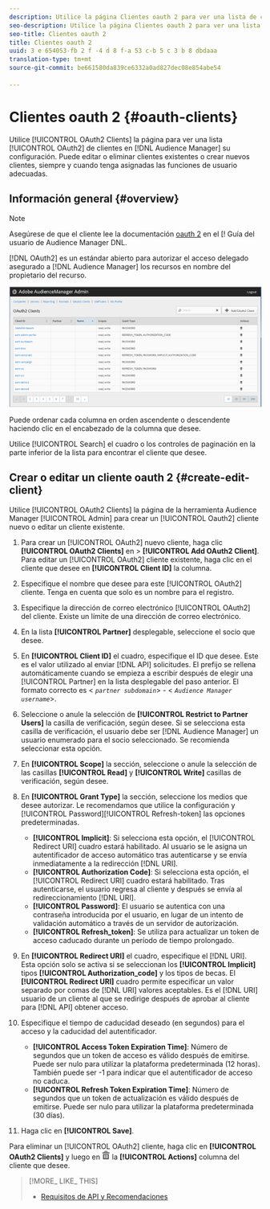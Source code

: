 ```yaml
---
description: Utilice la página Clientes oauth 2 para ver una lista de clientes oauth 2 en la configuración de Audience Manager. Puede editar o eliminar clientes existentes o crear nuevos clientes, siempre y cuando tenga asignadas las funciones de usuario adecuadas.
seo-description: Utilice la página Clientes oauth 2 para ver una lista de clientes oauth 2 en la configuración de Audience Manager. Puede editar o eliminar clientes existentes o crear nuevos clientes, siempre y cuando tenga asignadas las funciones de usuario adecuadas.
seo-title: Clientes oauth 2
title: Clientes oauth 2
uuid: 3 e 654053-fb 2 f -4 d 8 f-a 53 c-b 5 c 3 b 8 dbdaaa
translation-type: tm+mt
source-git-commit: be661580da839ce6332a0ad827dec08e854abe54

---
```



# Clientes oauth 2 {#oauth-clients}

Utilice [!UICONTROL OAuth2 Clients] la página para ver una lista [!UICONTROL OAuth2] de clientes en [!DNL Audience Manager] su configuración. Puede editar o eliminar clientes existentes o crear nuevos clientes, siempre y cuando tenga asignadas las funciones de usuario adecuadas.

## Información general {#overview}

<!-- c_oauth.xml -->

>[!NOTE]
>
>Asegúrese de que el cliente lee la documentación [oauth 2](https://docs.adobe.com/content/help/en/audience-manager/user-guide/api-and-sdk-code/rest-apis/aam-api-getting-started.html#oauth) en el [! Guía del usuario de Audience Manager DNL.

[!DNL OAuth2] es un estándar abierto para autorizar el acceso delegado asegurado a [!DNL Audience Manager] los recursos en nombre del propietario del recurso.

![](assets/oauth.png)

Puede ordenar cada columna en orden ascendente o descendente haciendo clic en el encabezado de la columna que desee.

Utilice [!UICONTROL Search] el cuadro o los controles de paginación en la parte inferior de la lista para encontrar el cliente que desee.

## Crear o editar un cliente oauth 2 {#create-edit-client}

<!-- t_create_edit_auth.xml -->

Utilice [!UICONTROL OAuth2 Clients] la página de la herramienta Audience Manager [!UICONTROL Admin] para crear un [!UICONTROL Oauth2] cliente nuevo o editar un cliente existente.

1. Para crear un [!UICONTROL OAuth2] nuevo cliente, haga clic **[!UICONTROL OAuth2 Clients]** en &gt; **[!UICONTROL Add OAuth2 Client]**. Para editar un [!UICONTROL OAuth2] cliente existente, haga clic en el cliente que desee en **[!UICONTROL Client ID]** la columna.
1. Especifique el nombre que desee para este [!UICONTROL OAuth2] cliente. Tenga en cuenta que solo es un nombre para el registro.
1. Especifique la dirección de correo electrónico [!UICONTROL OAuth2] del cliente. Existe un límite de una dirección de correo electrónico.
1. En la lista **[!UICONTROL Partner]** desplegable, seleccione el socio que desee.
1. En **[!UICONTROL Client ID]** el cuadro, especifique el ID que desee. Este es el valor utilizado al enviar [!DNL API] solicitudes. El prefijo se rellena automáticamente cuando se empieza a escribir después de elegir una [!UICONTROL Partner] en la lista desplegable del paso anterior. El formato correcto es &lt; *`partner subdomain`*&gt; - &lt; *`Audience Manager username`*&gt;.
1. Seleccione o anule la selección de **[!UICONTROL Restrict to Partner Users]** la casilla de verificación, según desee. Si se selecciona esta casilla de verificación, el usuario debe ser [!DNL Audience Manager] un usuario enumerado para el socio seleccionado. Se recomienda seleccionar esta opción.
1. En **[!UICONTROL Scope]** la sección, seleccione o anule la selección de las casillas **[!UICONTROL Read]** y **[!UICONTROL Write]** casillas de verificación, según desee.
1. En **[!UICONTROL Grant Type]** la sección, seleccione los medios que desee autorizar. Le recomendamos que utilice la configuración y [!UICONTROL Password][!UICONTROL Refresh-token] las opciones predeterminadas.

   * **[!UICONTROL Implicit]**: Si selecciona esta opción, el [!UICONTROL Redirect URI] cuadro estará habilitado. Al usuario se le asigna un autentificador de acceso automático tras autenticarse y se envía inmediatamente a la redirección [!DNL URI].
   * **[!UICONTROL Authorization Code]**: Si selecciona esta opción, el [!UICONTROL Redirect URI] cuadro estará habilitado. Tras autenticarse, el usuario regresa al cliente y después se envía al redireccionamiento [!DNL URI].
   * **[!UICONTROL Password]**: El usuario se autentica con una contraseña introducida por el usuario, en lugar de un intento de validación automático a través de un servidor de autorización.
   * **[!UICONTROL Refresh_token]**: Se utiliza para actualizar un token de acceso caducado durante un período de tiempo prolongado.

1. En **[!UICONTROL Redirect URI]** el cuadro, especifique el [!DNL URI]. Esta opción solo se activa si se seleccionan los **[!UICONTROL Implicit]** tipos **[!UICONTROL Authorization_code]** y los tipos de becas. El **[!UICONTROL Redirect URI]** cuadro permite especificar un valor separado por comas de [!DNL URI] valores aceptables. Es el [!DNL URI] usuario de un cliente al que se redirige después de aprobar al cliente para [!DNL API] obtener acceso.
1. Especifique el tiempo de caducidad deseado (en segundos) para el acceso y la caducidad del autentificador.

   * **[!UICONTROL Access Token Expiration Time]**: Número de segundos que un token de acceso es válido después de emitirse. Puede ser nulo para utilizar la plataforma predeterminada (12 horas). También puede ser -1 para indicar que el autentificador de acceso no caduca.
   * **[!UICONTROL Refresh Token Expiration Time]**: Número de segundos que un token de actualización es válido después de emitirse. Puede ser nulo para utilizar la plataforma predeterminada (30 días).

1. Haga clic en **[!UICONTROL Save]**.

Para eliminar un [!UICONTROL OAuth2] cliente, haga clic en **[!UICONTROL OAuth2 Clients]** y luego en ![](assets/icon_delete.png) la **[!UICONTROL Actions]** columna del cliente que desee.

>[!MORE_ LIKE_ THIS]
>
>* [Requisitos de API y Recomendaciones](../admin-oauth2/aam-admin-api-requirements.md)

